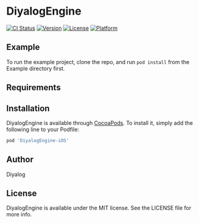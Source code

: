 # DiyalogEngine

[![CI Status](https://img.shields.io/travis/djderasari@weblineindia.com/DiyalogEngine.svg?style=flat)](https://travis-ci.org/djderasari@weblineindia.com/DiyalogEngine)
[![Version](https://img.shields.io/cocoapods/v/DiyalogEngine.svg?style=flat)](https://cocoapods.org/pods/DiyalogEngine)
[![License](https://img.shields.io/cocoapods/l/DiyalogEngine.svg?style=flat)](https://cocoapods.org/pods/DiyalogEngine)
[![Platform](https://img.shields.io/cocoapods/p/DiyalogEngine.svg?style=flat)](https://cocoapods.org/pods/DiyalogEngine)

## Example

To run the example project, clone the repo, and run `pod install` from the Example directory first.

## Requirements

## Installation

DiyalogEngine is available through [CocoaPods](https://cocoapods.org). To install
it, simply add the following line to your Podfile:

```ruby
pod 'DiyalogEngine-iOS'
```

## Author

Diyalog

## License

DiyalogEngine is available under the MIT license. See the LICENSE file for more info.
